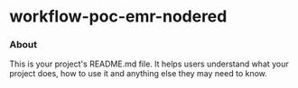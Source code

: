 workflow-poc-emr-nodered
========================

### About

This is your project's README.md file. It helps users understand what your
project does, how to use it and anything else they may need to know.